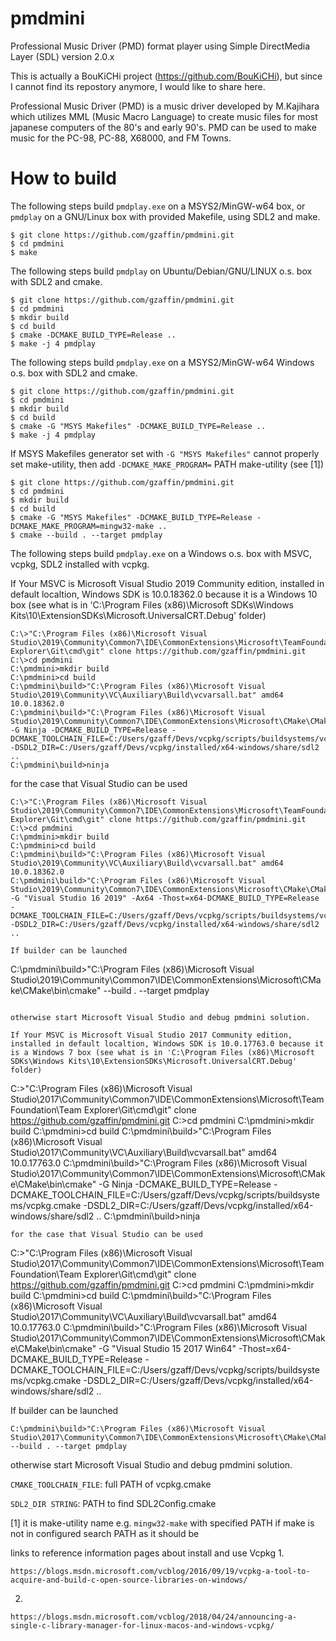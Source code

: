 # pmdmini
Professional Music Driver (PMD) format player using Simple DirectMedia Layer (SDL) version 2.0.x

This is actually a BouKiCHi project (https://github.com/BouKiCHi), but since I cannot find its repostory anymore, I would like to share here.

Professional Music Driver (PMD) is a music driver developed by M.Kajihara which utilizes MML (Music Macro Language) to create music files for most japanese computers of the 80's and early 90's.
PMD can be used to make music for the PC-98, PC-88, X68000, and FM Towns.


# How to build

The following steps build `pmdplay.exe` on a MSYS2/MinGW-w64 box, or `pmdplay` on a GNU/Linux box with provided Makefile, using SDL2 and make.

```
$ git clone https://github.com/gzaffin/pmdmini.git
$ cd pmdmini
$ make
```

The following steps build `pmdplay` on Ubuntu/Debian/GNU/LINUX o.s. box with SDL2 and cmake.

```
$ git clone https://github.com/gzaffin/pmdmini.git
$ cd pmdmini
$ mkdir build
$ cd build
$ cmake -DCMAKE_BUILD_TYPE=Release ..
$ make -j 4 pmdplay
```

The following steps build `pmdplay.exe` on a MSYS2/MinGW-w64 Windows o.s. box with SDL2 and cmake.

```
$ git clone https://github.com/gzaffin/pmdmini.git
$ cd pmdmini
$ mkdir build
$ cd build
$ cmake -G "MSYS Makefiles" -DCMAKE_BUILD_TYPE=Release ..
$ make -j 4 pmdplay
```

If MSYS Makefiles generator set with `-G "MSYS Makefiles"` cannot properly set make-utility,
then add `-DCMAKE_MAKE_PROGRAM=` PATH make-utility (see [1])

```
$ git clone https://github.com/gzaffin/pmdmini.git
$ cd pmdmini
$ mkdir build
$ cd build
$ cmake -G "MSYS Makefiles" -DCMAKE_BUILD_TYPE=Release -DCMAKE_MAKE_PROGRAM=mingw32-make ..
$ cmake --build . --target pmdplay
```

The following steps build `pmdplay.exe` on a Windows o.s. box with MSVC, vcpkg, SDL2 installed with vcpkg.

If Your MSVC is Microsoft Visual Studio 2019 Community edition, installed in default localtion, Windows SDK is 10.0.18362.0 because it is a Windows 10 box (see what is in 'C:\Program Files (x86)\Microsoft SDKs\Windows Kits\10\ExtensionSDKs\Microsoft.UniversalCRT.Debug' folder)

```
C:\>"C:\Program Files (x86)\Microsoft Visual Studio\2019\Community\Common7\IDE\CommonExtensions\Microsoft\TeamFoundation\Team Explorer\Git\cmd\git" clone https://github.com/gzaffin/pmdmini.git
C:\>cd pmdmini
C:\pmdmini>mkdir build
C:\pmdmini>cd build
C:\pmdmini\build>"C:\Program Files (x86)\Microsoft Visual Studio\2019\Community\VC\Auxiliary\Build\vcvarsall.bat" amd64 10.0.18362.0
C:\pmdmini\build>"C:\Program Files (x86)\Microsoft Visual Studio\2019\Community\Common7\IDE\CommonExtensions\Microsoft\CMake\CMake\bin\cmake" -G Ninja -DCMAKE_BUILD_TYPE=Release -DCMAKE_TOOLCHAIN_FILE=C:/Users/gzaff/Devs/vcpkg/scripts/buildsystems/vcpkg.cmake -DSDL2_DIR=C:/Users/gzaff/Devs/vcpkg/installed/x64-windows/share/sdl2 ..
C:\pmdmini\build>ninja
```

for the case that Visual Studio can be used

```
C:\>"C:\Program Files (x86)\Microsoft Visual Studio\2019\Community\Common7\IDE\CommonExtensions\Microsoft\TeamFoundation\Team Explorer\Git\cmd\git" clone https://github.com/gzaffin/pmdmini.git
C:\>cd pmdmini
C:\pmdmini>mkdir build
C:\pmdmini>cd build
C:\pmdmini\build>"C:\Program Files (x86)\Microsoft Visual Studio\2019\Community\VC\Auxiliary\Build\vcvarsall.bat" amd64 10.0.18362.0
C:\pmdmini\build>"C:\Program Files (x86)\Microsoft Visual Studio\2019\Community\Common7\IDE\CommonExtensions\Microsoft\CMake\CMake\bin\cmake" -G "Visual Studio 16 2019" -Ax64 -Thost=x64-DCMAKE_BUILD_TYPE=Release -DCMAKE_TOOLCHAIN_FILE=C:/Users/gzaff/Devs/vcpkg/scripts/buildsystems/vcpkg.cmake -DSDL2_DIR=C:/Users/gzaff/Devs/vcpkg/installed/x64-windows/share/sdl2 ..

If builder can be launched

```
C:\pmdmini\build>"C:\Program Files (x86)\Microsoft Visual Studio\2019\Community\Common7\IDE\CommonExtensions\Microsoft\CMake\CMake\bin\cmake" --build . --target pmdplay
```

otherwise start Microsoft Visual Studio and debug pmdmini solution.

If Your MSVC is Microsoft Visual Studio 2017 Community edition, installed in default localtion, Windows SDK is 10.0.17763.0 because it is a Windows 7 box (see what is in 'C:\Program Files (x86)\Microsoft SDKs\Windows Kits\10\ExtensionSDKs\Microsoft.UniversalCRT.Debug' folder)

```
C:\>"C:\Program Files (x86)\Microsoft Visual Studio\2017\Community\Common7\IDE\CommonExtensions\Microsoft\TeamFoundation\Team Explorer\Git\cmd\git" clone https://github.com/gzaffin/pmdmini.git
C:\>cd pmdmini
C:\pmdmini>mkdir build
C:\pmdmini>cd build
C:\pmdmini\build>"C:\Program Files (x86)\Microsoft Visual Studio\2017\Community\VC\Auxiliary\Build\vcvarsall.bat" amd64 10.0.17763.0
C:\pmdmini\build>"C:\Program Files (x86)\Microsoft Visual Studio\2017\Community\Common7\IDE\CommonExtensions\Microsoft\CMake\CMake\bin\cmake" -G Ninja -DCMAKE_BUILD_TYPE=Release -DCMAKE_TOOLCHAIN_FILE=C:/Users/gzaff/Devs/vcpkg/scripts/buildsystems/vcpkg.cmake -DSDL2_DIR=C:/Users/gzaff/Devs/vcpkg/installed/x64-windows/share/sdl2 ..
C:\pmdmini\build>ninja
```
for the case that Visual Studio can be used

```
C:\>"C:\Program Files (x86)\Microsoft Visual Studio\2017\Community\Common7\IDE\CommonExtensions\Microsoft\TeamFoundation\Team Explorer\Git\cmd\git" clone https://github.com/gzaffin/pmdmini.git
C:\>cd pmdmini
C:\pmdmini>mkdir build
C:\pmdmini>cd build
C:\pmdmini\build>"C:\Program Files (x86)\Microsoft Visual Studio\2017\Community\VC\Auxiliary\Build\vcvarsall.bat" amd64 10.0.17763.0
C:\pmdmini\build>"C:\Program Files (x86)\Microsoft Visual Studio\2017\Community\Common7\IDE\CommonExtensions\Microsoft\CMake\CMake\bin\cmake" -G "Visual Studio 15 2017 Win64" -Thost=x64-DCMAKE_BUILD_TYPE=Release -DCMAKE_TOOLCHAIN_FILE=C:/Users/gzaff/Devs/vcpkg/scripts/buildsystems/vcpkg.cmake -DSDL2_DIR=C:/Users/gzaff/Devs/vcpkg/installed/x64-windows/share/sdl2 ..

If builder can be launched

```
C:\pmdmini\build>"C:\Program Files (x86)\Microsoft Visual Studio\2017\Community\Common7\IDE\CommonExtensions\Microsoft\CMake\CMake\bin\cmake" --build . --target pmdplay
```

otherwise start Microsoft Visual Studio and debug pmdmini solution.

`CMAKE_TOOLCHAIN_FILE`: full PATH of vcpkg.cmake


`SDL2_DIR STRING`: PATH to find SDL2Config.cmake

[1]
it is make-utility name e.g. `mingw32-make` with specified PATH if make is not in configured search PATH as it should be


links to reference information pages about install and use Vcpkg
1.
```
https://blogs.msdn.microsoft.com/vcblog/2016/09/19/vcpkg-a-tool-to-acquire-and-build-c-open-source-libraries-on-windows/
```
2.
```
https://blogs.msdn.microsoft.com/vcblog/2018/04/24/announcing-a-single-c-library-manager-for-linux-macos-and-windows-vcpkg/
```
